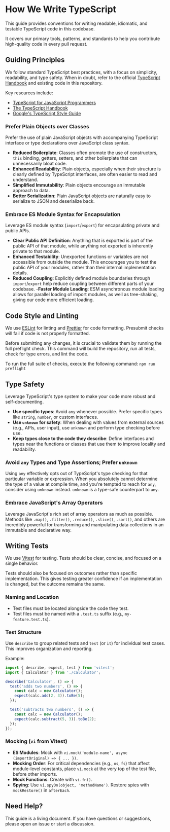 # How We Write TypeScript

This guide provides conventions for writing readable, idiomatic, and testable
TypeScript code in this codebase.

It covers our primary tools, patterns, and standards to help you contribute
high-quality code in every pull request.

## Guiding Principles

We follow standard TypeScript best practices, with a focus on simplicity,
readability, and type safety. When in doubt, refer to the official
[TypeScript Handbook](https://www.typescriptlang.org/docs/handbook/intro.html)
and existing code in this repository.

Key resources include:
- [TypeScript for JavaScript Programmers](https://www.typescriptlang.org/docs/handbook/typescript-in-5-minutes.html)
- [The TypeScript Handbook](https://www.typescriptlang.org/docs/handbook/intro.html)
- [Google's TypeScript Style Guide](https://google.github.io/styleguide/tsguide.html)

### Prefer Plain Objects over Classes
Prefer the use of plain JavaScript objects with accompanying TypeScript
interface or type declarations over JavaScript class syntax.

- **Reduced Boilerplate**: Classes often promote the use of constructors, `this`
  binding, getters, setters, and other boilerplate that can unnecessarily bloat
  code.
- **Enhanced Readability**: Plain objects, especially when their structure is
  clearly defined by TypeScript interfaces, are often easier to read and
  understand.
- **Simplified Immutability**: Plain objects encourage an immutable approach to
  data.
- **Better Serialization**: Plain JavaScript objects are naturally easy to
  serialize to JSON and deserialize back.

### Embrace ES Module Syntax for Encapsulation
Leverage ES module syntax (`import`/`export`) for encapsulating private and
public APIs.

- **Clear Public API Definition**: Anything that is exported is part of the
  public API of that module, while anything not exported is inherently private
  to that module.
- **Enhanced Testability**: Unexported functions or variables are not
  accessible from outside the module. This encourages you to test the public API
  of your modules, rather than their internal implementation details.
- **Reduced Coupling**: Explicitly defined module boundaries through
  `import`/`export` help reduce coupling between different parts of your
  codebase.
-**Faster Module Loading**: ESM asynchronous module loading allows for parallel
  loading of import modules, as well as tree-shaking, giving our code more
  efficient loading.

## Code Style and Linting

We use [ESLint](https://eslint.org/) for linting and
[Prettier](https://prettier.io/) for code formatting. Presubmit checks will fail
if code is not properly formatted.

Before submitting any changes, it is crucial to validate them by running the
full preflight check. This command will build the repository, run all tests,
check for type errors, and lint the code.

To run the full suite of checks, execute the following command:
`npm run preflight`

## Type Safety

Leverage TypeScript's type system to make your code more robust and
self-documenting.

- **Use specific types**: Avoid `any` whenever possible. Prefer specific types
  like `string`, `number`, or custom interfaces.
- **Use `unknown` for safety**: When dealing with values from external sources
  (e.g., APIs, user input), use `unknown` and perform type checking before use.
- **Keep types close to the code they describe**: Define interfaces and types
  near the functions or classes that use them to improve locality and
  readability.

### Avoid `any` Types and Type Assertions; Prefer `unknown`
Using `any` effectively opts out of TypeScript's type checking for that
particular variable or expression. When you absolutely cannot determine the type
of a value at compile time, and you're tempted to reach for `any`, consider
using `unknown` instead. `unknown` is a type-safe counterpart to `any`.

### Embrace JavaScript's Array Operators
Leverage JavaScript's rich set of array operators as much as possible. Methods
like `.map()`, `.filter()`, `.reduce()`, `.slice()`, `.sort()`, and others are
incredibly powerful for transforming and manipulating data collections in an
immutable and declarative way.

## Writing Tests

We use [Vitest](https://vitest.dev/) for testing. Tests should be clear, concise,
and focused on a single behavior.

Tests should also be focused on outcomes rather than specific implementation. This
gives testing greater confidence if an implementation is changed, but the outcome
remains the same.

### Naming and Location

- Test files must be located alongside the code they test.
- Test files must be named with a `.test.ts` suffix (e.g., `my-feature.test.ts`).

### Test Structure

Use `describe` to group related tests and `test` (or `it`) for individual test
cases. This improves organization and reporting.

Example:
```typescript
import { describe, expect, test } from 'vitest';
import { Calculator } from './calculator';

describe('Calculator', () => {
  test('adds two numbers', () => {
    const calc = new Calculator();
    expect(calc.add(2, 3)).toBe(5);
  });

  test('subtracts two numbers', () => {
    const calc = new Calculator();
    expect(calc.subtract(5, 3)).toBe(2);
  });
});
```

### Mocking (`vi` from Vitest)
- **ES Modules**: Mock with `vi.mock('module-name', async (importOriginal) => { ... })`.
- **Mocking Order**: For critical dependencies (e.g., `os`, `fs`) that affect
  module-level constants, place `vi.mock` at the very top of the test file,
  before other imports.
- **Mock Functions**: Create with `vi.fn()`.
- **Spying**: Use `vi.spyOn(object, 'methodName')`. Restore spies with
  `mockRestore()` in `afterEach`.

## Need Help?

This guide is a living document. If you have questions or suggestions, please
open an issue or start a discussion.